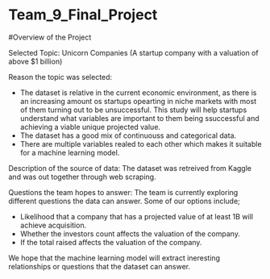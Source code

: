 # Team_9_Final_Project

#Overview of the Project

Selected Topic: Unicorn Companies (A startup company with a valuation of above $1 billion)

Reason the topic was selected: 
- The dataset is relative in the current economic environment, as there is an increasing amount os startups opearting in niche markets with most of them turning out to be unsuccessful. This study will help startups understand what variables are important to them being ssuccessful and achieving a viable unique projected value.
- The dataset has a good mix of continuouss and categorical data.
- There are multiple variables realed to each other which makes it suitable for a machine learning model.

Description of the source of data: The dataset was retreived from Kaggle and was out together through web scraping.

Questions the team hopes to answer: 
The team is currently exploring different questions the data can answer. Some of our options include;
- Likelihood that a company that has a projected value of at least 1B will achieve acquisition.
- Whether the investors count affects the valuation of the company.
- If the total raised affects the valuation of the company.

We hope that the machine learning model will extract ineresting relationships or questions that the dataset can answer.
